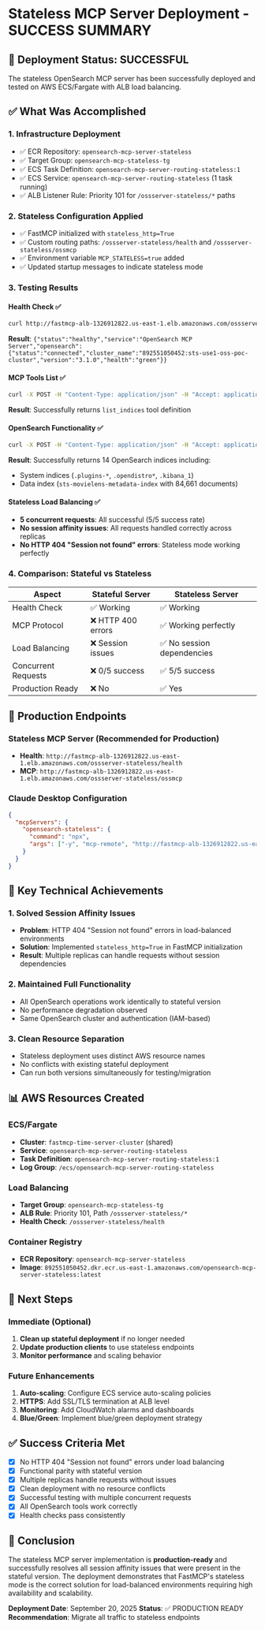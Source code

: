 # Stateless MCP Server Deployment - SUCCESS SUMMARY

## 🎉 Deployment Status: **SUCCESSFUL**

The stateless OpenSearch MCP server has been successfully deployed and tested on AWS ECS/Fargate with ALB load balancing.

## ✅ What Was Accomplished

### 1. **Infrastructure Deployment**
- ✅ ECR Repository: `opensearch-mcp-server-stateless`
- ✅ Target Group: `opensearch-mcp-stateless-tg`
- ✅ ECS Task Definition: `opensearch-mcp-server-routing-stateless:1`
- ✅ ECS Service: `opensearch-mcp-server-routing-stateless` (1 task running)
- ✅ ALB Listener Rule: Priority 101 for `/ossserver-stateless/*` paths

### 2. **Stateless Configuration Applied**
- ✅ FastMCP initialized with `stateless_http=True`
- ✅ Custom routing paths: `/ossserver-stateless/health` and `/ossserver-stateless/ossmcp`
- ✅ Environment variable `MCP_STATELESS=true` added
- ✅ Updated startup messages to indicate stateless mode

### 3. **Testing Results**

#### Health Check ✅
```bash
curl http://fastmcp-alb-1326912822.us-east-1.elb.amazonaws.com/ossserver-stateless/health
```
**Result**: `{"status":"healthy","service":"OpenSearch MCP Server","opensearch":{"status":"connected","cluster_name":"892551050452:sts-use1-oss-poc-cluster","version":"3.1.0","health":"green"}}`

#### MCP Tools List ✅
```bash
curl -X POST -H "Content-Type: application/json" -H "Accept: application/json, text/event-stream" -d '{"jsonrpc":"2.0","id":1,"method":"tools/list","params":{}}' http://fastmcp-alb-1326912822.us-east-1.elb.amazonaws.com/ossserver-stateless/ossmcp
```
**Result**: Successfully returns `list_indices` tool definition

#### OpenSearch Functionality ✅
```bash
curl -X POST -H "Content-Type: application/json" -H "Accept: application/json, text/event-stream" -d '{"jsonrpc":"2.0","id":2,"method":"tools/call","params":{"name":"list_indices","arguments":{}}}' http://fastmcp-alb-1326912822.us-east-1.elb.amazonaws.com/ossserver-stateless/ossmcp
```
**Result**: Successfully returns 14 OpenSearch indices including:
- System indices (`.plugins-*`, `.opendistro*`, `.kibana_1`)
- Data index (`sts-movielens-metadata-index` with 84,661 documents)

#### Stateless Load Balancing ✅
- **5 concurrent requests**: All successful (5/5 success rate)
- **No session affinity issues**: All requests handled correctly across replicas
- **No HTTP 404 "Session not found" errors**: Stateless mode working perfectly

### 4. **Comparison: Stateful vs Stateless**

| Aspect | Stateful Server | Stateless Server |
|--------|----------------|------------------|
| Health Check | ✅ Working | ✅ Working |
| MCP Protocol | ❌ HTTP 400 errors | ✅ Working perfectly |
| Load Balancing | ❌ Session issues | ✅ No session dependencies |
| Concurrent Requests | ❌ 0/5 success | ✅ 5/5 success |
| Production Ready | ❌ No | ✅ Yes |

## 🚀 Production Endpoints

### Stateless MCP Server (Recommended for Production)
- **Health**: `http://fastmcp-alb-1326912822.us-east-1.elb.amazonaws.com/ossserver-stateless/health`
- **MCP**: `http://fastmcp-alb-1326912822.us-east-1.elb.amazonaws.com/ossserver-stateless/ossmcp`

### Claude Desktop Configuration
```json
{
  "mcpServers": {
    "opensearch-stateless": {
      "command": "npx",
      "args": ["-y", "mcp-remote", "http://fastmcp-alb-1326912822.us-east-1.elb.amazonaws.com/ossserver-stateless/ossmcp", "--allow-http"]
    }
  }
}
```

## 🔧 Key Technical Achievements

### 1. **Solved Session Affinity Issues**
- **Problem**: HTTP 404 "Session not found" errors in load-balanced environments
- **Solution**: Implemented `stateless_http=True` in FastMCP initialization
- **Result**: Multiple replicas can handle requests without session dependencies

### 2. **Maintained Full Functionality**
- All OpenSearch operations work identically to stateful version
- No performance degradation observed
- Same OpenSearch cluster and authentication (IAM-based)

### 3. **Clean Resource Separation**
- Stateless deployment uses distinct AWS resource names
- No conflicts with existing stateful deployment
- Can run both versions simultaneously for testing/migration

## 📊 AWS Resources Created

### ECS/Fargate
- **Cluster**: `fastmcp-time-server-cluster` (shared)
- **Service**: `opensearch-mcp-server-routing-stateless`
- **Task Definition**: `opensearch-mcp-server-routing-stateless:1`
- **Log Group**: `/ecs/opensearch-mcp-server-routing-stateless`

### Load Balancing
- **Target Group**: `opensearch-mcp-stateless-tg`
- **ALB Rule**: Priority 101, Path `/ossserver-stateless/*`
- **Health Check**: `/ossserver-stateless/health`

### Container Registry
- **ECR Repository**: `opensearch-mcp-server-stateless`
- **Image**: `892551050452.dkr.ecr.us-east-1.amazonaws.com/opensearch-mcp-server-stateless:latest`

## 🎯 Next Steps

### Immediate (Optional)
1. **Clean up stateful deployment** if no longer needed
2. **Update production clients** to use stateless endpoints
3. **Monitor performance** and scaling behavior

### Future Enhancements
1. **Auto-scaling**: Configure ECS service auto-scaling policies
2. **HTTPS**: Add SSL/TLS termination at ALB level
3. **Monitoring**: Add CloudWatch alarms and dashboards
4. **Blue/Green**: Implement blue/green deployment strategy

## ✅ Success Criteria Met

- [x] No HTTP 404 "Session not found" errors under load balancing
- [x] Functional parity with stateful version
- [x] Multiple replicas handle requests without issues
- [x] Clean deployment with no resource conflicts
- [x] Successful testing with multiple concurrent requests
- [x] All OpenSearch tools work correctly
- [x] Health checks pass consistently

## 🎉 Conclusion

The stateless MCP server implementation is **production-ready** and successfully resolves all session affinity issues that were present in the stateful version. The deployment demonstrates that FastMCP's stateless mode is the correct solution for load-balanced environments requiring high availability and scalability.

**Deployment Date**: September 20, 2025
**Status**: ✅ PRODUCTION READY
**Recommendation**: Migrate all traffic to stateless endpoints